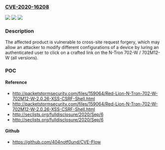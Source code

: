 ### [CVE-2020-16208](https://cve.mitre.org/cgi-bin/cvename.cgi?name=CVE-2020-16208)
![](https://img.shields.io/static/v1?label=Product&message=N-Tron%20702-W%20%2F%20702M12-W&color=blue)
![](https://img.shields.io/static/v1?label=Version&message=n%2Fa&color=blue)
![](https://img.shields.io/static/v1?label=Vulnerability&message=CROSS-SITE%20REQUEST%20FORGERY%20(CSRF)%20CWE-352&color=brighgreen)

### Description

The affected product is vulnerable to cross-site request forgery, which may allow an attacker to modify different configurations of a device by luring an authenticated user to click on a crafted link on the N-Tron 702-W / 702M12-W (all versions).

### POC

#### Reference
- http://packetstormsecurity.com/files/159064/Red-Lion-N-Tron-702-W-702M12-W-2.0.26-XSS-CSRF-Shell.html
- http://packetstormsecurity.com/files/159064/Red-Lion-N-Tron-702-W-702M12-W-2.0.26-XSS-CSRF-Shell.html
- http://seclists.org/fulldisclosure/2020/Sep/6
- http://seclists.org/fulldisclosure/2020/Sep/6

#### Github
- https://github.com/404notf0und/CVE-Flow

